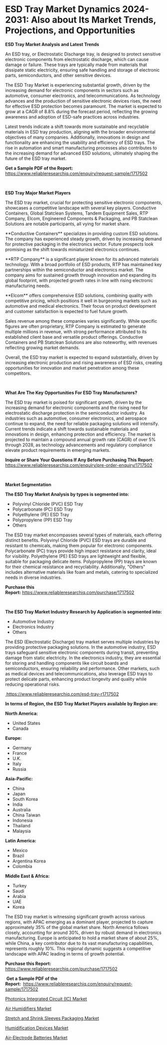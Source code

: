 <p><h1>ESD Tray Market Dynamics 2024-2031: Also about Its Market Trends, Projections, and Opportunities</h1></p><p><strong>ESD Tray Market Analysis and Latest Trends</strong></p>
<p><p>An ESD tray, or Electrostatic Discharge tray, is designed to protect sensitive electronic components from electrostatic discharge, which can cause damage or failure. These trays are typically made from materials that dissipate static electricity, ensuring safe handling and storage of electronic parts, semiconductors, and other sensitive devices.</p><p>The ESD Tray Market is experiencing substantial growth, driven by the increasing demand for electronic components in sectors such as automotive, consumer electronics, and telecommunications. As technology advances and the production of sensitive electronic devices rises, the need for effective ESD protection becomes paramount. The market is expected to grow at a CAGR of 8.8% during the forecast period, reflecting the growing awareness and adoption of ESD-safe practices across industries.</p><p>Latest trends indicate a shift towards more sustainable and recyclable materials in ESD tray production, aligning with the broader environmental objectives of many companies. Additionally, innovations in design and functionality are enhancing the usability and efficiency of ESD trays. The rise in automation and smart manufacturing processes also contributes to the increasing demand for advanced ESD solutions, ultimately shaping the future of the ESD tray market.</p></p>
<p><strong>Get a Sample PDF of the Report:&nbsp;</strong> <a href="https://www.reliableresearchiq.com/enquiry/request-sample/1717502?utm_campaign=99&utm_medium=2&utm_source=Github&utm_content=ia&utm_term=14102024&utm_id=esd-tray">https://www.reliableresearchiq.com/enquiry/request-sample/1717502</a></p>
<p>&nbsp;</p>
<p><strong>ESD Tray Major Market Players</strong></p>
<p><p>The ESD tray market, crucial for protecting sensitive electronic components, showcases a competitive landscape with several key players. Conductive Containers, Global Statclean Systems, Tandem Equipment Sales, RTP Company, Elcom, Engineered Components & Packaging, and PB Statclean Solutions are notable participants, all vying for market share.</p><p>**Conductive Containers** specializes in providing custom ESD solutions. The company has experienced steady growth, driven by increasing demand for protective packaging in the electronics sector. Future prospects look promising as the shift towards miniaturized electronics continues.</p><p>**RTP Company** is a significant player known for its advanced materials technology. With a broad portfolio of ESD products, RTP has maintained key partnerships within the semiconductor and electronics market. The company aims for sustained growth through innovation and expanding its global footprint, with projected growth rates in line with rising electronic manufacturing needs.</p><p>**Elcom** offers comprehensive ESD solutions, combining quality with competitive pricing, which positions it well in burgeoning markets such as automotive and medical electronics. Their focus on product development and customer satisfaction is expected to fuel future growth.</p><p>Sales revenue among these companies varies significantly. While specific figures are often proprietary, RTP Company is estimated to generate multiple millions in revenue, with strong performance attributed to its established client base and versatile product offerings. Conductive Containers and PB Statclean Solutions are also noteworthy, with revenues reflecting growing market demands.</p><p>Overall, the ESD tray market is expected to expand substantially, driven by increasing electronic production and rising awareness of ESD risks, creating opportunities for innovation and market penetration among these competitors.</p></p>
<p>&nbsp;</p>
<p><strong>What Are The Key Opportunities For ESD Tray Manufacturers?</strong></p>
<p><p>The ESD tray market is poised for significant growth, driven by the increasing demand for electronic components and the rising need for electrostatic discharge protection in the semiconductor industry. As industries such as automotive, consumer electronics, and aerospace continue to expand, the need for reliable packaging solutions will intensify. Current trends indicate a shift towards sustainable materials and innovations in design, enhancing protection and efficiency. The market is projected to maintain a compound annual growth rate (CAGR) of over 5% through 2028, as technology advancements and regulatory compliance elevate product requirements in emerging markets.</p></p>
<p><strong>Inquire or Share Your Questions If Any Before Purchasing This Report:</strong> <a href="https://www.reliableresearchiq.com/enquiry/pre-order-enquiry/1717502?utm_campaign=99&utm_medium=2&utm_source=Github&utm_content=ia&utm_term=14102024&utm_id=esd-tray">https://www.reliableresearchiq.com/enquiry/pre-order-enquiry/1717502</a></p>
<p>&nbsp;</p>
<p><strong>Market Segmentation</strong></p>
<p><strong>The ESD Tray Market Analysis by types is segmented into:</strong></p>
<p><ul><li>Polyvinyl Chloride (PVC) ESD Tray</li><li>Polycarbonate (PC) ESD Tray</li><li>Polyethylene (PE) ESD Tray</li><li>Polypropylene (PP) ESD Tray</li><li>Others</li></ul></p>
<p><p>The ESD tray market encompasses several types of materials, each offering distinct benefits. Polyvinyl Chloride (PVC) ESD trays are durable and resistant to chemicals, making them popular for electronic components. Polycarbonate (PC) trays provide high impact resistance and clarity, ideal for visibility. Polyethylene (PE) ESD trays are lightweight and flexible, suitable for packaging delicate items. Polypropylene (PP) trays are known for their chemical resistance and recyclability. Additionally, "Others" includes alternative materials like foam and metals, catering to specialized needs in diverse industries.</p></p>
<p><strong>Purchase this Report:&nbsp;</strong><a href="https://www.reliableresearchiq.com/purchase/1717502?utm_campaign=99&utm_medium=2&utm_source=Github&utm_content=ia&utm_term=14102024&utm_id=esd-tray">https://www.reliableresearchiq.com/purchase/1717502</a></p>
<p>&nbsp;</p>
<p><strong>The ESD Tray Market Industry Research by Application is segmented into:</strong></p>
<p><ul><li>Automotive Industry</li><li>Electronics Industry</li><li>Others</li></ul></p>
<p><p>The ESD (Electrostatic Discharge) tray market serves multiple industries by providing protective packaging solutions. In the automotive industry, ESD trays safeguard sensitive electronic components during transit, preventing damage from static electricity. In the electronics industry, they are essential for storing and handling components like circuit boards and semiconductors, ensuring reliability and performance. Other markets, such as medical devices and telecommunications, also leverage ESD trays to protect delicate parts, enhancing product longevity and quality while reducing operational risks.</p></p>
<p><a href="https://www.reliableresearchiq.com/esd-tray-r1717502?utm_campaign=99&utm_medium=2&utm_source=Github&utm_content=ia&utm_term=14102024&utm_id=esd-tray">&nbsp;https://www.reliableresearchiq.com/esd-tray-r1717502</a></p>
<p><strong>In terms of Region, the ESD Tray Market Players available by Region are:</strong></p>
<p>
    <p> <strong> North America: </strong>
        <ul>
            <li>United States</li>
            <li>Canada</li>
        </ul>
        </p> 
    <p> <strong> Europe: </strong>
        <ul>
            <li>Germany</li>
            <li>France</li>
            <li>U.K.</li>
            <li>Italy</li>
            <li>Russia</li>
        </ul>
        </p> 
    <p> <strong> Asia-Pacific: </strong>
        <ul>
            <li>China</li>
            <li>Japan</li>
            <li>South Korea</li>
            <li>India</li>
            <li>Australia</li>
            <li>China Taiwan</li>
            <li>Indonesia</li>
            <li>Thailand</li>
            <li>Malaysia</li>
        </ul>
        </p> 
    <p> <strong> Latin America: </strong>
        <ul>
            <li>Mexico</li>
            <li>Brazil</li>
            <li>Argentina Korea</li>
            <li>Colombia</li>
        </ul>
        </p> 
    <p> <strong> Middle East & Africa: </strong>
        <ul>
            <li>Turkey</li>
            <li>Saudi</li>
            <li>Arabia</li>
            <li>UAE</li>
            <li>Korea</li>
        </ul>
    </p>
    </p>
<p><p>The ESD tray market is witnessing significant growth across various regions, with APAC emerging as a dominant player, projected to capture approximately 35% of the global market share. North America follows closely, accounting for around 30%, driven by robust demand in electronics manufacturing. Europe is anticipated to hold a market share of about 25%, while China, a key contributor due to its vast manufacturing capabilities, represents roughly 10%. This regional dynamic suggests a competitive landscape with APAC leading in terms of growth potential.</p></p>
<p><strong>Purchase this Report: </strong><a href="https://www.reliableresearchiq.com/purchase/1717502?utm_campaign=99&utm_medium=2&utm_source=Github&utm_content=ia&utm_term=14102024&utm_id=esd-tray">https://www.reliableresearchiq.com/purchase/1717502</a></p>
<p>&nbsp;<strong>Get a Sample PDF of the Report:&nbsp;&nbsp;</strong><a href="https://www.reliableresearchiq.com/enquiry/request-sample/1717502?utm_campaign=99&utm_medium=2&utm_source=Github&utm_content=ia&utm_term=14102024&utm_id=esd-tray">https://www.reliableresearchiq.com/enquiry/request-sample/1717502</a></p>
<p><strong></strong></p>
<p><p><a href="https://www.linkedin.com/pulse/photonics-integrated-circuit-ic-market-size-share-growth-analysis-glpac?trk=public_post_embed_feed-article-content&utm_campaign=99&utm_medium=2&utm_source=Github&utm_content=ia&utm_term=14102024&utm_id=esd-tray">Photonics Integrated Circuit (IC) Market</a></p><p><a href="https://github.com/michaelhall412/Market-Research-Report-List-1/blob/main/air-humidifiers-market.md?utm_campaign=99&utm_medium=2&utm_source=Github&utm_content=ia&utm_term=14102024&utm_id=esd-tray">Air Humidifiers Market</a></p><p><a href="https://www.linkedin.com/pulse/stretch-shrink-sleeves-packaging-market-size-growth-industry-k84wc?trk=public_post_embed_feed-article-content&utm_campaign=99&utm_medium=2&utm_source=Github&utm_content=ia&utm_term=14102024&utm_id=esd-tray">Stretch and Shrink Sleeves Packaging Market</a></p><p><a href="https://github.com/darcy8m10dupre/Market-Research-Report-List-1/blob/main/humidification-devices-market.md?utm_campaign=99&utm_medium=2&utm_source=Github&utm_content=ia&utm_term=14102024&utm_id=esd-tray">Humidification Devices Market</a></p><p><a href="https://www.linkedin.com/pulse/air-electrode-batteries-market-segmentation-in-depth-analysis-ixefc?trk=public_post_embed_feed-article-content&utm_campaign=99&utm_medium=2&utm_source=Github&utm_content=ia&utm_term=14102024&utm_id=esd-tray">Air-Electrode Batteries Market</a></p></p>